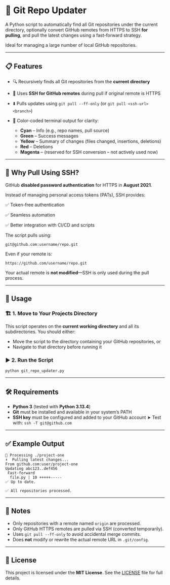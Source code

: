 # 🔄 Git Repo Updater

A Python script to automatically find all Git repositories under the current directory, optionally convert GitHub remotes from HTTPS to SSH **for pulling**, and pull the latest changes using a fast-forward strategy.

Ideal for managing a large number of local GitHub repositories.

---

## 📋 Features

* 🔍 Recursively finds all Git repositories from the **current directory**
* 🔐 Uses **SSH for GitHub remotes** during pull if original remote is HTTPS
* ⬇️ Pulls updates using `git pull --ff-only` (or `git pull <ssh-url> <branch>`)
* 🎨 Color-coded terminal output for clarity:

  * **Cyan** – Info (e.g., repo names, pull source)
  * **Green** – Success messages
  * **Yellow** – Summary of changes (files changed, insertions, deletions)
  * **Red** – Deletions
  * **Magenta** – (reserved for SSH conversion – not actively used now)

---

## 🔐 Why Pull Using SSH?

GitHub **disabled password authentication** for HTTPS in **August 2021**.

Instead of managing personal access tokens (PATs), SSH provides:

✅ Token-free authentication

✅ Seamless automation

✅ Better integration with CI/CD and scripts

The script pulls using:

```plaintext
git@github.com:username/repo.git
```

Even if your remote is:

```plaintext
https://github.com/username/repo.git
```

Your actual remote is **not modified**—SSH is only used during the pull process.

---

## 🚀 Usage

### 🏗️ 1. Move to Your Projects Directory

This script operates on the **current working directory** and all its subdirectories.
You should either:

* Move the script to the directory containing your GitHub repositories, or
* Navigate to that directory before running it

### ▶️ 2. Run the Script

```bash
python git_repo_updater.py
```

---

## 🛠 Requirements

* **Python 3** (tested with **Python 3.13.4**)
* **Git** must be installed and available in your system’s PATH
* **SSH key** must be configured and added to your GitHub account
  ➤ Test with: `ssh -T git@github.com`

---

## ✅ Example Output

```plaintext
🔄 Processing ./project-one
⬇️  Pulling latest changes...
From github.com:user/project-one
Updating abc123..def456
 Fast-forward
  file.py | 10 +++++-----
✅ Up to date.

✅ All repositories processed.
```

---

## 📎 Notes

* Only repositories with a remote named `origin` are processed.
* Only GitHub HTTPS remotes are pulled via SSH (converted temporarily).
* Uses `git pull --ff-only` to avoid accidental merge commits.
* Does **not** modify or rewrite the actual remote URL in `.git/config`.

---

## 📄 License

This project is licensed under the **MIT License**.
See the [LICENSE](LICENSE) file for full details.
